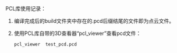 PCL库使用记录：

1. 编译完成后的build文件夹中存在的.pcd后缀结尾的文件即为点云文件。

2. 使用PCL库自带的3D查看器“pcl_viewer”查看pcd文件：

   ```
   pcl_viewer  test_pcd.pcd
   ```


